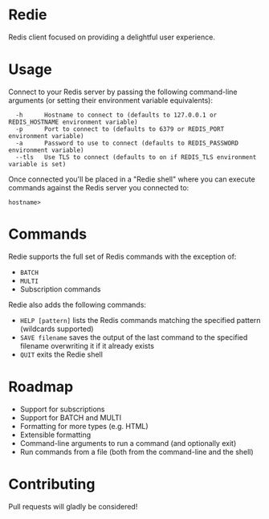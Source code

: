 # Redie
Redis client focused on providing a delightful user experience.

# Usage
Connect to your Redis server by passing the following command-line arguments (or setting their environment variable equivalents):
```
  -h      Hostname to connect to (defaults to 127.0.0.1 or REDIS_HOSTNAME environment variable)
  -p      Port to connect to (defaults to 6379 or REDIS_PORT environment variable)
  -a      Password to use to connect (defaults to REDIS_PASSWORD environment variable)
  --tls   Use TLS to connect (defaults to on if REDIS_TLS environment variable is set)
```

Once connected you'll be placed in a "Redie shell" where you can execute commands against the Redis server you connected to:
```
hostname>
```

# Commands
Redie supports the full set of Redis commands with the exception of:
* `BATCH`
* `MULTI`
* Subscription commands

Redie also adds the following commands:
* `HELP [pattern]` lists the Redis commands matching the specified pattern (wildcards supported)
* `SAVE filename` saves the output of the last command to the specified filename overwriting it if it already exists
* `QUIT` exits the Redie shell

# Roadmap
* Support for subscriptions
* Support for BATCH and MULTI
* Formatting for more types (e.g. HTML)
* Extensible formatting
* Command-line arguments to run a command (and optionally exit)
* Run commands from a file (both from the command-line and the shell)

# Contributing
Pull requests will gladly be considered!